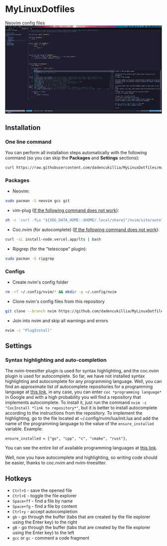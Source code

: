 # MyLinuxDotfiles
Neovim config files
![Screenshot](https://github.com/dadencukillia/MyLinuxDotfiles/blob/main/assets/Nvim.png)

## Installation
### One line command
You can perform all installation steps automatically with the following command (so you can skip the **Packages** and **Settings** sections):
```sh
curl https://raw.githubusercontent.com/dadencukillia/MyLinuxDotfiles/main/nvim-auto-install.sh | sh
```

### Packages
- Neovim:
```sh
sudo pacman -S neovim gcc git
```
- vim-plug ([If the following command does not work](https://github.com/junegunn/vim-plug?tab=readme-ov-file#unix-linux)):
```bash
sh -c 'curl -fLo "${XDG_DATA_HOME:-$HOME/.local/share}"/nvim/site/autoload/plug.vim --create-dirs https://raw.githubusercontent.com/junegunn/vim-plug/master/plug.vim'
```
- Coc.nvim (for autocomplete) ([If the following command does not work](https://github.com/neoclide/coc.nvim?tab=readme-ov-file#quick-start)):
```sh
curl -sL install-node.vercel.app/lts | bash
```
- Ripgrep (for the "telescope" plugin): 
```sh
sudo pacman -S ripgrep
```

### Configs
- Create nvim's config folder
```sh
rm -rf ~/.config/nvim/* && mkdir -p ~/.config/nvim
```
- Clone nvim's config files from this repository
```sh
git clone --branch nvim https://github.com/dadencukillia/MyLinuxDotfiles.git ~/.config/nvim
```
- Join into nvim and skip all warnings and errors
```sh
nvim -c "PlugInstall"
```

## Settings
### Syntax highlighting and auto-completion
The nvim-treesitter plugin is used for syntax highlighting, and the coc.nvim plugin is used for autocomplete. So far, we have not installed syntax highlighting and autocomplete for any programming language.
Well, you can find an approximate list of autocomplete repositories for a programming language at [this link](https://npms.io/search?q=coc.nvim), in any case, you can enter `coc *programming language*` in Google and with a high probability you will find a repository that implements autocomplete. To install it, just run the command ```nvim -c "CocInstall *link to repository*"```, but it is better to install autocomplete according to the instructions from the repository.
To implement the highlighting, go to the file located at ~/.config/nvim/lua/init.lua and add the name of the programming language to the value of the `ensure_installed` variable. Example:
```
ensure_installed = {"go", "cpp", "c", "cmake", "rust"},
```
You can see the entire list of available programming languages at [this link](https://github.com/nvim-treesitter/nvim-treesitter?tab=readme-ov-file#supported-languages).

Well, now you have autocomplete and highlighting, so writing code should be easier, thanks to coc.nvim and nvim-treesitter.

## Hotkeys
- `Ctrl+S` - save the opened file
- `Ctrl+E` - toggle the file explorer
- `Space+ff` - find a file by name
- `Space+fg` - find a file by content
- `Ctrl+y` - accept autocompletion
- `gb` - go through the buffer (tabs that are created by the file explorer using the Enter key) to the right
- `gB` - go through the buffer (tabs that are created by the file explorer using the Enter key) to the left
- `gcc` or `gc` - comment a code fragment